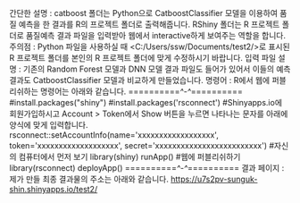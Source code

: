 간단한 설명 : catboost 폴더는 Python으로 CatboostClassifier 모델을 이용하여 품질 예측을 한 결과를 R의 프로젝트 폴더로 출력해줍니다.
RShiny 폴더는 R 프로젝트 폴더로 품질예측 결과 파일을 입력받아 웹에서 interactive하게 보여주는 역할을 합니다.
주의점 : Python 파일을 사용하실 때 <C:/Users/ssw/Documents/test2/>로 표시된 R 프로젝트 폴더를 본인의 R 프로젝트 폴더에 맞게 수정하시기 바랍니다.
입력 파일 설명 : 기존의 Random Forest 모델과 DNN 모델 결과 파일도 들어가 있어서 이들의 예측 결과도 CatboostClassifier 모델과 비교하게 만들었습니다.
명령어 : R에서 웹에 퍼블리쉬하는 명령어는 아래와 같습니다.
==========*^-^*==========
#install.packages("shiny")
#install.packages('rsconnect')
#Shinyapps.io에 회원가입하시고 Account > Token에서 Show 버튼을 누르면 나타나는 문자를 아래에 양식에 맞게 입력합니다.
rsconnect::setAccountInfo(name='xxxxxxxxxxxxxxxxxx', token='xxxxxxxxxxxxxxxxxxx', secret='xxxxxxxxxxxxxxxxxxxxxxxxx')
#자신의 컴퓨터에서 먼저 보기
library(shiny)
runApp()
#웹에 퍼블리쉬하기
library(rsconnect)
deployApp()
==========*^-^*==========
결과 페이지 : 제가 만들 최종 결과물의 주소는 아래와 같습니다.
https://u7s2pv-sunguk-shin.shinyapps.io/test2/